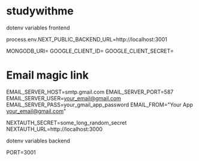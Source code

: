 # studywithme


dotenv variables frontend

process.env.NEXT_PUBLIC_BACKEND_URL=http://localhost:3001

MONGODB_URI=
GOOGLE_CLIENT_ID=
GOOGLE_CLIENT_SECRET=

# Email magic link
EMAIL_SERVER_HOST=smtp.gmail.com
EMAIL_SERVER_PORT=587
EMAIL_SERVER_USER=your_email@gmail.com
EMAIL_SERVER_PASS=your_gmail_app_password
EMAIL_FROM="Your App <your_email@gmail.com>"

NEXTAUTH_SECRET=some_long_random_secret
NEXTAUTH_URL=http://localhost:3000

dotenv variables backend 

PORT=3001

